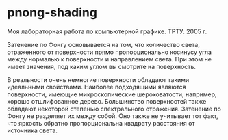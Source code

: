 pnong-shading
=============

Моя лабораторная работа по компьютерной графике. ТРТУ. 2005 г.


Затенение по Фонгу основывается на том, что количество света, отраженного от поверхности прямо пропорционально косинусу угла между нормалью к поверхности и направлением света. При этом не имеет значения, под каким углом вы смотрите на поверхность. 

В реальности очень немногие поверхности обладают такими идеальными свойствами. Наиболее подходящими являются поверхности, имеющие микроскопические шероховатости, например, хорошо отшлифованное дерево. Большинство поверхностей также обладают некоторой степенью спектрального отражения. Затенение по Фонгу не разделяет их между собой. Оно также не учитывает тот факт, что яркость обратно пропорциональна квадрату расстояния от источника света.